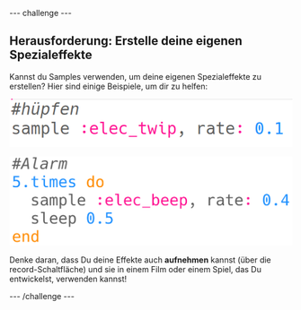 \--- challenge \---

## Herausforderung: Erstelle deine eigenen Spezialeffekte

Kannst du Samples verwenden, um deine eigenen Spezialeffekte zu erstellen? Hier sind einige Beispiele, um dir zu helfen:

![screenshot](images/effects-bounce.png)

![screenshot](images/effects-alarm.png)

Denke daran, dass Du deine Effekte auch **aufnehmen** kannst (über die record-Schaltfläche) und sie in einem Film oder einem Spiel, das Du entwickelst, verwenden kannst!

\--- /challenge \---